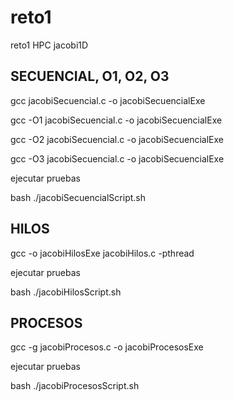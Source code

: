 # reto1
reto1 HPC jacobi1D

## SECUENCIAL, O1, O2, O3

gcc jacobiSecuencial.c -o jacobiSecuencialExe

gcc -O1 jacobiSecuencial.c -o jacobiSecuencialExe

gcc -O2 jacobiSecuencial.c -o jacobiSecuencialExe

gcc -O3 jacobiSecuencial.c -o jacobiSecuencialExe

ejecutar pruebas

bash ./jacobiSecuencialScript.sh

## HILOS

gcc -o jacobiHilosExe jacobiHilos.c -pthread

ejecutar pruebas

bash ./jacobiHilosScript.sh

## PROCESOS

gcc -g jacobiProcesos.c -o jacobiProcesosExe

ejecutar pruebas

bash ./jacobiProcesosScript.sh
